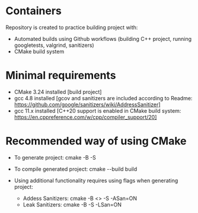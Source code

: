 # Containers
Repository is created to practice building project with:
 - Automated builds using Github workflows (building C++ project, running googletests, valgrind, sanitizers)
 - CMake build system

# Minimal requirements
 - CMake 3.24 installed [build project]
 - gcc 4.8 installed [gcov and sanitizers are included according to Readme: https://github.com/google/sanitizers/wiki/AddressSanitizer]
 - gcc 11.x installed [C++20 support is enabled in CMake build system: https://en.cppreference.com/w/cpp/compiler_support/20]

# Recommended way of using CMake
 - To generate project: cmake -B <build-dir> -S <project-dir>
 - To compile generated project: cmake --build build
 
 - Using additional functionality requires using flags when generating project:
   - Addess Sanitizers: cmake -B <<build-dir>> -S <project-dir> -ASan=ON
   - Leak Sanitizers: cmake -B <build-dir> -S <project-dir> -LSan=ON
